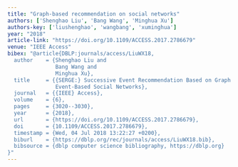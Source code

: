 ```yaml
---
title: "Graph-based recommendation on social networks"
authors: ['Shenghao Liu', 'Bang Wang', 'Minghua Xu']
authors-key: ['liushenghao', 'wangbang', 'xuminghua']
year: "2018"
article-link: "https://doi.org/10.1109/ACCESS.2017.2786679"
venue: "IEEE Access"
bibex: "@article{DBLP:journals/access/LiuWX18,
  author    = {Shenghao Liu and
               Bang Wang and
               Minghua Xu},
  title     = {{SERGE:} Successive Event Recommendation Based on Graph Entropy for
               Event-Based Social Networks},
  journal   = {{IEEE} Access},
  volume    = {6},
  pages     = {3020--3030},
  year      = {2018},
  url       = {https://doi.org/10.1109/ACCESS.2017.2786679},
  doi       = {10.1109/ACCESS.2017.2786679},
  timestamp = {Wed, 04 Jul 2018 13:22:27 +0200},
  biburl    = {https://dblp.org/rec/journals/access/LiuWX18.bib},
  bibsource = {dblp computer science bibliography, https://dblp.org}
}"
---
```

